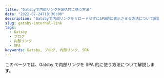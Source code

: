 ```yaml
---
title: "Gatsbyで内部リンクをSPA的に使う方法"
date: "2022-07-24T18:30:00"
description: "Gatsbyで内部リンクをリロードせずにSPA的に表示させる方法について解説します。"
slug: gatsby-internal-link
tags:
  - Gatsby
  - ブログ
  - 内部リンク
  - SPA
keywords: Gatsby, ブログ, 内部リンク, SPA
---
```


このページでは、Gatsby で内部リンクを SPA 的に使う方法について解説します。
